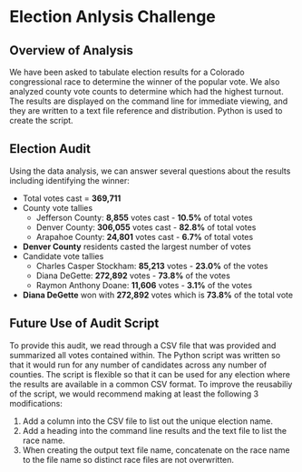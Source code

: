 # Election Anlysis Challenge

## Overview of Analysis

We have been asked to tabulate election results for a Colorado congressional race to determine the winner of the popular vote.  We also analyzed county vote counts to determine which had the highest turnout. The results are displayed on the command line for immediate viewing, and they are written to a text file reference and distribution.  Python is used to create the script.

## Election Audit

Using the data analysis, we can answer several questions about the results including identifying the winner:

- Total votes cast = **369,711**
- County vote tallies
   -  Jefferson County:  **8,855** votes cast - **10.5%** of total votes
   -  Denver County:   **306,055** votes cast - **82.8%** of total votes
   -  Arapahoe County:  **24,801** votes cast -  **6.7%** of total votes
- **Denver County** residents casted the largest number of votes
-  Candidate vote tallies
   - Charles Casper Stockham:  **85,213** votes - **23.0%** of the votes
   - Diana DeGette:           **272,892** votes - **73.8%** of the votes
   - Raymon Anthony Doane:     **11,606** votes -  **3.1%** of the votes
- **Diana DeGette** won with **272,892** votes which is **73.8%** of the total vote

## Future Use of Audit Script
 
 To provide this audit, we read through a CSV file that was provided and summarized all votes contained within.  The Python script was written so that it would run for any number of candidates across any number of counties.  The script is flexible so that it can be used for any election where the results are available in a common CSV format.  To improve the reusabiliy of the script, we would recommend making at least the following 3 modifications:
 1.  Add a column into the CSV file to list out the unique election name.
 2.  Add a heading into the command line results and the text file to list the race name.
 3.  When creating the output text file name, concatenate on the race name to the file name so distinct race files are not overwritten.

